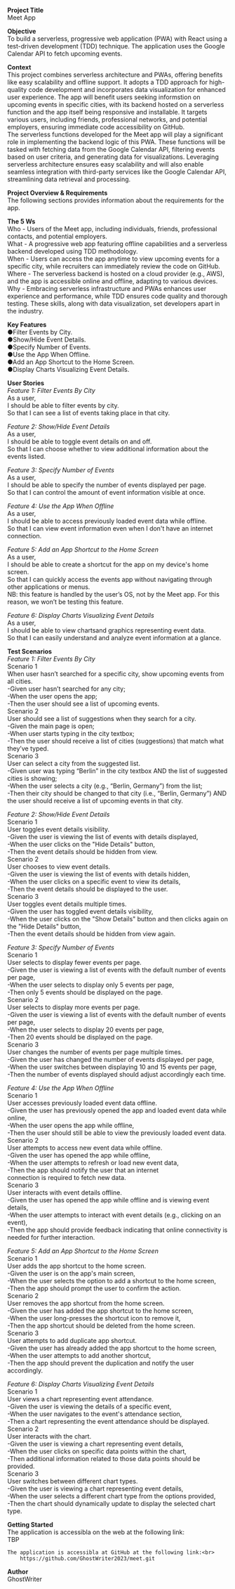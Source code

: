 **Project Title**<br>
    Meet App

**Objective**<br>
    To build a serverless, progressive web application (PWA) with React using a test-driven development (TDD) technique. The application uses the Google Calendar API to fetch upcoming events.

**Context**<br>
    This project combines serverless architecture and PWAs, offering benefits like easy scalability and offline support. It adopts a TDD approach for high-quality code development and incorporates data visualization for enhanced user experience. The app will benefit users seeking informstion on upcoming events in specific cities, with its backend hosted on a serverless function and the app itself being responsive and installable. It targets various users, including friends, professional networks, and potential employers, ensuring immediate code accessibility on GitHub.<br>
    The serverless functions developed for the Meet app will play a significant role in implementing the backend logic of this PWA. These functions will be tasked with fetching data from the Google Calendar API, filtering events based on user criteria, and generating data for visualizations. Leveraging serverless architecture ensures easy scalability and will also enable seamless integration with third-party services like the Google Calendar API, streamlining data retrieval and processing. 

**Project Overview & Requirements**<br>
    The following sections provides information about the requirements for the app.

**The 5 Ws**<br>
    Who - Users of the Meet app, including individuals, friends, professional contacts, and potential employers.<br>
    What - A progressive web app featuring offline capabilities and a serverless backend developed using TDD methodology.<br>
    When - Users can access the app anytime to view upcoming events for a specific city, while recruiters can immediately review the code on GitHub.<br>
    Where - The serverless backend is hosted on a cloud provider (e.g., AWS), and the app is accessible online and offline, adapting to various devices.<br>
    Why - Embracing serverless infrastructure and PWAs enhances user experience and performance, while TDD ensures code quality and thorough testing. These skills, along with data visualization, set developers apart in the industry.<br>

**Key Features**<br>
    ●Filter Events by City.<br>
    ●Show/Hide Event Details.<br>
    ●Specify Number of Events.<br>
    ●Use the App When Offline.<br>
    ●Add an App Shortcut to the Home Screen.<br>
    ●Display Charts Visualizing Event Details.<br>

**User Stories**<br>
_Feature 1: Filter Events By City_<br>
    As a user,<br>
    I should be able to filter events by city.<br>
    So that I can see a list of events taking place in that city.<br>

_Feature 2: Show/Hide Event Details_<br>
    As a user,<br>
    I should be able to toggle event details on and off.<br>
    So that I can choose whether to view additional information about the events listed.<br>

_Feature 3: Specify Number of Events_<br>
    As a user,<br>
    I should be able to specify the number of events displayed per page.<br>
    So that I can control the amount of event information visible at once.<br>

_Feature 4: Use the App When Offline_<br>
    As a user,<br>
    I should be able to access previously loaded event data while offline.<br>
    So that I can view event information even when I don't have an internet connection.<br>

_Feature 5: Add an App Shortcut to the Home Screen_<br>
    As a user,<br>
    I should be able to create a shortcut for the app on my device's home screen.<br>
    So that I can quickly access the events app without navigating through other applications or menus.<br>
        NB: this feature is handled by the user’s OS, not by the Meet app. For this reason, we won’t be testing this feature.

_Feature 6: Display Charts Visualizing Event Details_<br>
    As a user,<br>
    I should be able to view chartsand graphics representing event data.<br>
    So that I can easily understand and analyze event information at a glance.<br>

**Test Scenarios**<br>
_Feature 1: Filter Events By City_<br>
    Scenario 1<br>
    When user hasn’t searched for a specific city, show upcoming events from all cities.<br>
        -Given user hasn’t searched for any city;<br>
        -When the user opens the app;<br>
        -Then the user should see a list of upcoming events.<br>
    Scenario 2<br>
    User should see a list of suggestions when they search for a city.<br>
        -Given the main page is open;<br>
        -When user starts typing in the city textbox;<br>
        -Then the user should receive a list of cities (suggestions) that match what they’ve typed.<br>
    Scenario 3<br>
    User can select a city from the suggested list.<br>
        -Given user was typing “Berlin” in the city textbox AND the list of suggested cities is showing;<br>
        -When the user selects a city (e.g., “Berlin, Germany”) from the list;<br>
        -Then their city should be changed to that city (i.e., “Berlin, Germany”) AND the user should receive a list of upcoming events in that city.<br>

_Feature 2: Show/Hide Event Details_<br>
    Scenario 1<br>
    User toggles event details visibility.<br>
        -Given the user is viewing the list of events with details displayed,<br>
        -When the user clicks on the "Hide Details" button,<br>
        -Then the event details should be hidden from view.<br>
    Scenario 2<br>
    User chooses to view event details.<br>
        -Given the user is viewing the list of events with details hidden,<br>
        -When the user clicks on a specific event to view its details,<br>
        -Then the event details should be displayed to the user.<br>
    Scenario 3<br>
    User toggles event details multiple times.<br>
        -Given the user has toggled event details visibility,<br>
        -When the user clicks on the "Show Details" button and then clicks again on the "Hide Details" button,<br>
        -Then the event details should be hidden from view again.<br>

_Feature 3: Specify Number of Events_<br>
    Scenario 1<br>
    User selects to display fewer events per page.<br>
        -Given the user is viewing a list of events with the default number of events per page,<br>
        -When the user selects to display only 5 events per page,<br>
        -Then only 5 events should be displayed on the page.<br>
    Scenario 2<br>
    User selects to display more events per page.<br>
        -Given the user is viewing a list of events with the default number of events per page,<br>
        -When the user selects to display 20 events per page,<br>
        -Then 20 events should be displayed on the page.<br>
    Scenario 3<br>
    User changes the number of events per page multiple times.<br>
        -Given the user has changed the number of events displayed per page,<br>
        -When the user switches between displaying 10 and 15 events per page,<br>
        -Then the number of events displayed should adjust accordingly each time.<br>

_Feature 4: Use the App When Offline_<br>
    Scenario 1<br>
    User accesses previously loaded event data offline.<br>
        -Given the user has previously opened the app and loaded event data while online,<br>
        -When the user opens the app while offline,<br>
        -Then the user should still be able to view the previously loaded event data.<br>
    Scenario 2<br>
    User attempts to access new event data while offline.<br>
        -Given the user has opened the app while offline,<br>
        -When the user attempts to refresh or load new event data,<br>
        -Then the app should notify the user that an internet <br>connection is required to fetch new data.<br>
    Scenario 3<br>
    User interacts with event details offline.<br>
        -Given the user has opened the app while offline and is viewing event details,<br>
        -When the user attempts to interact with event details (e.g., clicking on an event),<br>
        -Then the app should provide feedback indicating that online connectivity is needed for further interaction.<br>

_Feature 5: Add an App Shortcut to the Home Screen_<br>
    Scenario 1<br>
    User adds the app shortcut to the home screen.<br>
        -Given the user is on the app's main screen,<br>
        -When the user selects the option to add a shortcut to the home screen,<br>
        -Then the app should prompt the user to confirm the action.<br>
    Scenario 2<br>
    User removes the app shortcut from the home screen.<br>
        -Given the user has added the app shortcut to the home screen,<br>
        -When the user long-presses the shortcut icon to remove it,<br>
        -Then the app shortcut should be deleted from the home screen.<br>
    Scenario 3<br>
    User attempts to add duplicate app shortcut.<br>
        -Given the user has already added the app shortcut to the home screen,<br>
        -When the user attempts to add another shortcut,<br>
        -Then the app should prevent the duplication and notify the user accordingly.<br>

_Feature 6: Display Charts Visualizing Event Details_<br>
    Scenario 1<br>
    User views a chart representing event attendance.<br>
        -Given the user is viewing the details of a specific event,<br>
        -When the user navigates to the event's attendance section,<br>
        -Then a chart representing the event attendance should be displayed.<br>
    Scenario 2<br>
    User interacts with the chart.<br>
        -Given the user is viewing a chart representing event details,<br>
        -When the user clicks on specific data points within the chart,<br>
        -Then additional information related to those data points should be provided.<br>
    Scenario 3<br>
    User switches between different chart types.<br>
        -Given the user is viewing a chart representing event details,<br>
        -When the user selects a different chart type from the options provided,<br>
        -Then the chart should dynamically update to display the selected chart type.<br>

**Getting Started**<br>
    The application is accessibla on the web at the following link:<br>
        TBP
   
    The application is accessibla at GitHub at the following link:<br>
        https://github.com/GhostWriter2023/meet.git

**Author**<br>
    GhostWriter
